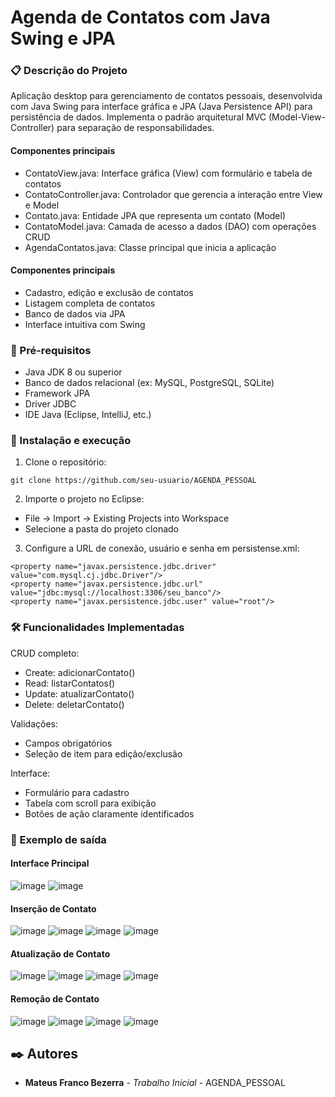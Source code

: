 # Agenda de Contatos com Java Swing e JPA

### 📋 Descrição do Projeto

Aplicação desktop para gerenciamento de contatos pessoais, desenvolvida com Java Swing para interface gráfica e JPA (Java Persistence API) para persistência de dados. Implementa o padrão arquitetural MVC (Model-View-Controller) para separação de responsabilidades.

#### Componentes principais

- ContatoView.java: Interface gráfica (View) com formulário e tabela de contatos
- ContatoController.java: Controlador que gerencia a interação entre View e Model
- Contato.java: Entidade JPA que representa um contato (Model)
- ContatoModel.java: Camada de acesso a dados (DAO) com operações CRUD
- AgendaContatos.java: Classe principal que inicia a aplicação

#### Componentes principais

- Cadastro, edição e exclusão de contatos
- Listagem completa de contatos 
- Banco de dados via JPA
- Interface intuitiva com Swing

### 🔧 Pré-requisitos

- Java JDK 8 ou superior
- Banco de dados relacional (ex: MySQL, PostgreSQL, SQLite)
- Framework JPA
- Driver JDBC  
- IDE Java (Eclipse, IntelliJ, etc.)

### 🚀 Instalação e execução

1. Clone o repositório:

```
git clone https://github.com/seu-usuario/AGENDA_PESSOAL
```

2. Importe o projeto no Eclipse:
- File → Import → Existing Projects into Workspace
- Selecione a pasta do projeto clonado

3. Configure a URL de conexão, usuário e senha em persistense.xml:

```
<property name="javax.persistence.jdbc.driver" value="com.mysql.cj.jdbc.Driver"/>
<property name="javax.persistence.jdbc.url" value="jdbc:mysql://localhost:3306/seu_banco"/>
<property name="javax.persistence.jdbc.user" value="root"/>
```

### 🛠️ Funcionalidades Implementadas
CRUD completo:
- Create: adicionarContato()
- Read: listarContatos()
- Update: atualizarContato()
- Delete: deletarContato()

Validações:
- Campos obrigatórios
- Seleção de item para edição/exclusão

Interface:

- Formulário para cadastro
- Tabela com scroll para exibição
- Botões de ação claramente identificados

### 📝 Exemplo de saída

#### Interface Principal

![image](https://github.com/user-attachments/assets/1fdaff8d-ed3f-474d-a44e-4632f46a80ab)
![image](https://github.com/user-attachments/assets/a359a08a-520a-4c80-bb79-e1fed62725b1)


#### Inserção de Contato

![image](https://github.com/user-attachments/assets/a9e2e330-8ee6-4b42-b35d-59fc50835090)
![image](https://github.com/user-attachments/assets/f93f7a7f-930b-498b-8f0a-6316d7c3a424)
![image](https://github.com/user-attachments/assets/5e9b3830-d9a5-4497-bf56-6cbf24d80f97)
![image](https://github.com/user-attachments/assets/c37100d4-93dd-4d4c-a514-977bfa411081)


#### Atualização de Contato

![image](https://github.com/user-attachments/assets/8667cecd-5d76-48c5-bcc8-c1da1b8a6d11)
![image](https://github.com/user-attachments/assets/8035aea8-3d76-4d3b-8eff-b8e67b052f0e)
![image](https://github.com/user-attachments/assets/6d3d23b3-4ed1-494b-bc3e-273231df43a9)
![image](https://github.com/user-attachments/assets/988e6687-056d-4a9c-afab-ed2ffe004b0d)


#### Remoção de Contato

![image](https://github.com/user-attachments/assets/ec8ed18f-81a5-4cc7-ba74-d4f08124578c)
![image](https://github.com/user-attachments/assets/aa9b8c93-3dbf-40ae-b17a-4f5790319d91)
![image](https://github.com/user-attachments/assets/3dc4c181-2f0e-4086-9129-f21a96c798ef)
![image](https://github.com/user-attachments/assets/84c17dd0-2f32-434d-bdf3-01b7804a0f72)


## ✒️ Autores

* **Mateus Franco Bezerra** - *Trabalho Inicial* - AGENDA_PESSOAL
